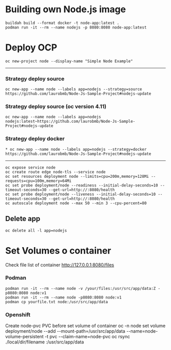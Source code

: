 # Building own Node.js image
    buildah build --format docker -t node-app:latest .
    podman run -it --rm --name nodejs -p 8080:8080 node-app:latest
# Deploy OCP
    oc new-project node --display-name "Simple Node Example"
---
### Strategy deploy source
    oc new-app --name node --labels app=nodejs --strategy=source https://github.com/laurobmb/Node-Js-Sample-Project#nodejs-update
### Strategy deploy source (oc version 4.11)
    oc new-app --name node --labels app=nodejs nodejs:latest~https://github.com/laurobmb/Node-Js-Sample-Project#nodejs-update
### Strategy deploy docker
    * oc new-app --name node --labels app=nodejs --strategy=docker https://github.com/laurobmb/Node-Js-Sample-Project#nodejs-update
---
    oc expose service node
    oc create route edge node-tls --service node
    oc set resources deployment node --limits=cpu=200m,memory=128Mi --requests=cpu=100m,memory=64Mi
    oc set probe deployment/node --readiness --initial-delay-seconds=10 --timeout-seconds=30 --get-url=http://:8080/health
    oc set probe deployment/node --liveness --initial-delay-seconds=10 --timeout-seconds=30 --get-url=http://:8080/health
    oc autoscale deployment node --max 50 --min 3 --cpu-percent=80
## Delete app 
    oc delete all -l app=nodejs
# Set Volumes o container
Check file list of container http://127.0.0.1:8080/files
### Podman
    podman run -it --rm --name node -v /your/files:/usr/src/app/data:Z -p8080:8080 node:v1 
    podman run -it --rm --name node -p8080:8080 node:v1 
    podman cp yourfile.txt node:/usr/src/app/data
### Openshift
Create node-pvc PVC before set volume of container
    oc -n node set volume deployment/node --add --mount-path=/usr/src/app/data --name=node-volume-persistent -t pvc --claim-name=node-pvc
    oc rsync  ./local/dir/filename <pod-name>:/usr/src/app/data

